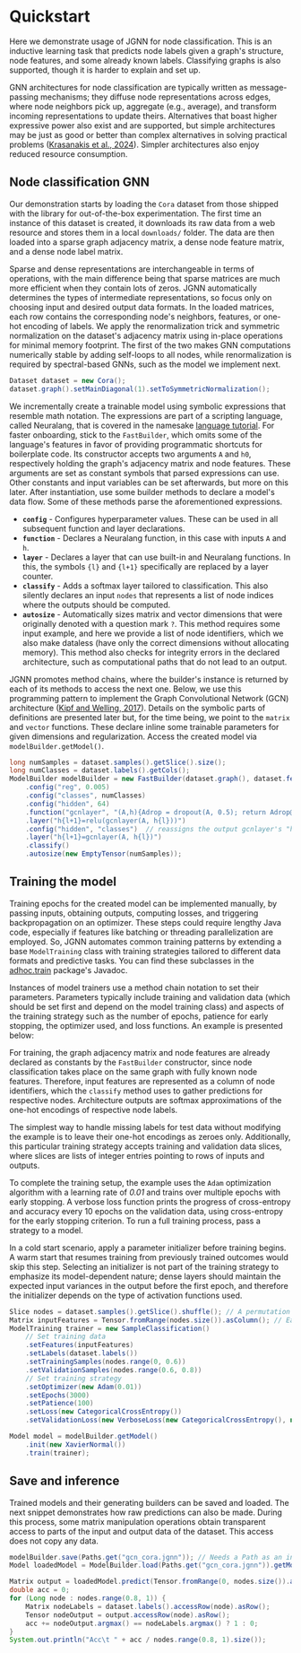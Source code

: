 # Quickstart

Here we demonstrate usage of JGNN for node classification. This is an inductive learning task that predicts node labels given a graph's structure, node features, and some already known labels. Classifying graphs is also supported, though it is harder to explain and set up.

GNN architectures for node classification are typically written as message-passing mechanisms; they diffuse node representations across edges, where node neighbors pick up, aggregate (e.g., average), and transform incoming representations to update theirs. Alternatives that boast higher expressive power also exist and are supported, but simple architectures may be just as good or better than complex alternatives in solving practical problems ([Krasanakis et al., 2024](https://www.mdpi.com/2076-3417/14/11/4533)). Simpler architectures also enjoy reduced resource consumption.

## Node classification GNN

Our demonstration starts by loading the `Cora` dataset from those shipped with the library for out-of-the-box experimentation. The first time an instance of this dataset is created, it downloads its raw data from a web resource and stores them in a local `downloads/` folder. The data are then loaded into a sparse graph adjacency matrix, a dense node feature matrix, and a dense node label matrix.

Sparse and dense representations are interchangeable in terms of operations, with the main difference being that sparse matrices are much more efficient when they contain lots of zeros. JGNN automatically determines the types of intermediate representations, so focus only on choosing input and desired output data formats. In the loaded matrices, each row contains the corresponding node's neighbors, features, or one-hot encoding of labels. We apply the renormalization trick and symmetric normalization on the dataset's adjacency matrix using in-place operations for minimal memory footprint. The first of the two makes GNN computations numerically stable by adding self-loops to all nodes, while renormalization is required by spectral-based GNNs, such as the model we implement next.

```java
Dataset dataset = new Cora();
dataset.graph().setMainDiagonal(1).setToSymmetricNormalization();
```

We incrementally create a trainable model using symbolic expressions that resemble math notation. The expressions are part of a scripting language, called Neuralang, that is covered in the namesake [language tutorial](tutorial/neuralang.md). For faster onboarding, stick to the `FastBuilder`, which omits some of the language's features in favor of providing programmatic shortcuts for boilerplate code. Its constructor accepts two arguments `A` and `h0`, respectively holding the graph's adjacency matrix and node features. These arguments are set as constant symbols that parsed expressions can use. Other constants and input variables can be set afterwards, but more on this later. After instantiation, use some builder methods to declare a model's data flow. Some of these methods parse the aforementioned expressions.

- **`config`** - Configures hyperparameter values. These can be used in all subsequent function and layer declarations.
- **`function`** - Declares a Neuralang function, in this case with inputs `A` and `h`.
- **`layer`** - Declares a layer that can use built-in and Neuralang functions. In this, the symbols `{l}` and `{l+1}` specifically are replaced by a layer counter.
- **`classify`** - Adds a softmax layer tailored to classification. This also silently declares an input `nodes` that represents a list of node indices where the outputs should be computed.
- **`autosize`** - Automatically sizes matrix and vector dimensions that were originally denoted with a question mark `?`. This method requires some input example, and here we provide a list of node identifiers, which we also make dataless (have only the correct dimensions without allocating memory). This method also checks for integrity errors in the declared architecture, such as computational paths that do not lead to an output.

JGNN promotes method chains, where the builder's instance is returned by each of its methods to access the next one. Below, we use this programming pattern to implement the Graph Convolutional Network (GCN) architecture ([Kipf and Welling, 2017](https://arxiv.org/abs/1609.02907)). Details on the symbolic parts of definitions are presented later but, for the time being, we point to the `matrix` and `vector` functions. These declare inline some trainable parameters for given dimensions and regularization. Access the created model via `modelBuilder.getModel()`.

```java
long numSamples = dataset.samples().getSlice().size();
long numClasses = dataset.labels().getCols();
ModelBuilder modelBuilder = new FastBuilder(dataset.graph(), dataset.features())
    .config("reg", 0.005)
    .config("classes", numClasses)
    .config("hidden", 64)
    .function("gcnlayer", "(A,h){Adrop = dropout(A, 0.5); return Adrop@(h@matrix(?, hidden, reg))+vector(?);}")
    .layer("h{l+1}=relu(gcnlayer(A, h{l}))")
    .config("hidden", "classes")  // reassigns the output gcnlayer's "hidden" to be equal to the number of "classes"
    .layer("h{l+1}=gcnlayer(A, h{l})")
    .classify()
    .autosize(new EmptyTensor(numSamples));
```


## Training the model

Training epochs for the created model can be implemented manually, by passing inputs, obtaining outputs, computing losses, and triggering backpropagation on an optimizer. These steps could require lengthy Java code, especially if features like batching or threading parallelization are employed. So, JGNN automates common training patterns by extending a base `ModelTraining` class with training strategies tailored to different data formats and predictive tasks. You can find these subclasses in the [adhoc.train](https://mklab-iti.github.io/JGNN/javadoc/mklab/JGNN/adhoc/train/package-summary.html) package's Javadoc.

Instances of model trainers use a method chain notation to set their parameters. Parameters typically include training and validation data (which should be set first and depend on the model training class) and aspects of the training strategy such as the number of epochs, patience for early stopping, the optimizer used, and loss functions. An example is presented below:

For training, the graph adjacency matrix and node features are already declared as constants by the `FastBuilder` constructor, since node classification takes place on the same graph with fully known node features. Therefore, input features are represented as a column of node identifiers, which the `classify` method uses to gather predictions for respective nodes. Architecture outputs are softmax approximations of the one-hot encodings of respective node labels.

The simplest way to handle missing labels for test data without modifying the example is to leave their one-hot encodings as zeroes only. Additionally, this particular training strategy accepts training and validation data slices, where slices are lists of integer entries pointing to rows of inputs and outputs.

To complete the training setup, the example uses the `Adam` optimization algorithm with a learning rate of _0.01_ and trains over multiple epochs with early stopping. A verbose loss function prints the progress of cross-entropy and accuracy every 10 epochs on the validation data, using cross-entropy for the early stopping criterion. To run a full training process, pass a strategy to a model.

In a cold start scenario, apply a parameter initializer before training begins. A warm start that resumes training from previously trained outcomes would skip this step. Selecting an initializer is not part of the training strategy to emphasize its model-dependent nature; dense layers should maintain the expected input variances in the output before the first epoch, and therefore the initializer depends on the type of activation functions used.

```java
Slice nodes = dataset.samples().getSlice().shuffle(); // A permutation of node identifiers
Matrix inputFeatures = Tensor.fromRange(nodes.size()).asColumn(); // Each node has its identifier as an input (equivalent to: nodes.samplesAsFeatures())
ModelTraining trainer = new SampleClassification()
    // Set training data
    .setFeatures(inputFeatures)
    .setLabels(dataset.labels())
    .setTrainingSamples(nodes.range(0, 0.6))
    .setValidationSamples(nodes.range(0.6, 0.8))
    // Set training strategy
    .setOptimizer(new Adam(0.01))
    .setEpochs(3000)
    .setPatience(100)
    .setLoss(new CategoricalCrossEntropy())
    .setValidationLoss(new VerboseLoss(new CategoricalCrossEntropy(), new Accuracy()).setInterval(10));  // Print every 10 epochs

Model model = modelBuilder.getModel()
    .init(new XavierNormal())
    .train(trainer);
```

## Save and inference

Trained models and their generating builders can be saved and loaded. The next snippet demonstrates how raw predictions can also be made. During this process, some matrix manipulation operations obtain transparent access to parts of the input and output data of the dataset. This access does not copy any data.

```java
modelBuilder.save(Paths.get("gcn_cora.jgnn")); // Needs a Path as an input
Model loadedModel = ModelBuilder.load(Paths.get("gcn_cora.jgnn")).getModel(); // Loading creates a new model builder from which to get the model

Matrix output = loadedModel.predict(Tensor.fromRange(0, nodes.size()).asColumn()).get(0).cast(Matrix.class);
double acc = 0;
for (Long node : nodes.range(0.8, 1)) {
    Matrix nodeLabels = dataset.labels().accessRow(node).asRow();
    Tensor nodeOutput = output.accessRow(node).asRow();
    acc += nodeOutput.argmax() == nodeLabels.argmax() ? 1 : 0;
}
System.out.println("Acc\t " + acc / nodes.range(0.8, 1).size());
```
